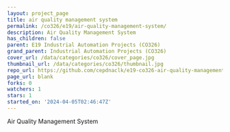```yaml
---
layout: project_page
title: air quality management system
permalink: /co326/e19/air-quality-management-system/
description: Air Quality Management System
has_children: false
parent: E19 Industrial Automation Projects (CO326)
grand_parent: Industrial Automation Projects (CO326)
cover_url: /data/categories/co326/cover_page.jpg
thumbnail_url: /data/categories/co326/thumbnail.jpg
repo_url: https://github.com/cepdnaclk/e19-co326-air-quality-management-system
page_url: blank
forks: 0
watchers: 1
stars: 1
started_on: '2024-04-05T02:46:47Z'
---
```


Air Quality Management System